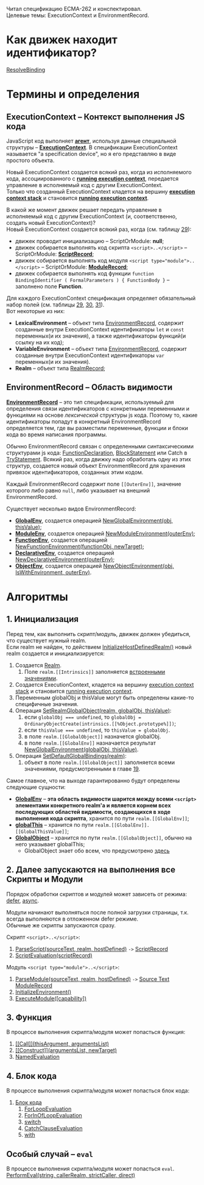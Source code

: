 Читал спецификацию ECMA-262 и конспектировал.  
Целевые темы: ExecutionContext и EnvironmentRecord.

# Как движек находит идентификатор?

[ResolveBinding](https://tinyurl.com/2p9bx6h8)

# Термины и определения

## ExecutionContext – Контекст выполнения JS кода

JavaScript код выполняет [**агент**](https://tinyurl.com/2p8ptahb), используя данные специальной структуры – [**ExecutionContext**](https://tinyurl.com/se74cyxu). В спецификации ExecutionContext называется "a specification device", но я его представляю в виде простого объекта.

Новый ExecutionContext создается всякий раз, когда из исполняемого кода, ассоциированного с [**running execution context**](https://tinyurl.com/4fb79dy8), передается управление в исполняемый код с другим ExecutionContext.  
Только что созданный ExecutionContext кладется на вершину [**execution context stack**](https://tinyurl.com/2p8hxsdn) и становится [**running execution context**](https://tinyurl.com/4fb79dy8).

В какой же момент движек решает передать управление в исполняемый код с другим ExecutionContext (и, соответственно, создать новый ExecutionContext)?  
Новый ExecutionContext создается всякий раз, когда (см. таблицу [29](https://tinyurl.com/2p96vb7a)):

- движек проводит инициализацию – ScriptOrModule: **null**;
- движек собирается выполнять код скрипта `<script>..</script>` – ScriptOrModule: [**ScriptRecord**](https://tinyurl.com/fcc6mw94);
- движек собирается выполнять код модуля `<script type="module">..</script>` – ScriptOrModule: [**ModuleRecord**](https://tinyurl.com/y6wud8sj);
- движек собирается выполнять код функции `function BindingIdentifier ( FormalParameters ) { FunctionBody }` – заполнено поле **Function**.

Для каждого ExecutionContext спецификация определяет обязательный набор полей (см. таблицы [29](https://tinyurl.com/2p96vb7a), [30](https://tinyurl.com/594urp28), [31](https://tinyurl.com/2p8tbzbk)).  
Вот некоторые из них:

- **LexicalEnvironment** – объект типа [EnvironmentRecord](https://tinyurl.com/ycncua2r), содержит созданные внутри ExecutionContext идентификаторы `let` и `const` переменных(и их значения), а также идентификаторы функций(и ссылку на их код);
- **VariableEnvironment** – объект типа [EnvironmentRecord](https://tinyurl.com/ycncua2r), содержит созданные внутри ExecutionContext идентификаторы `var` переменных(и их значения).
- **Realm** – объект типа [RealmRecord](https://tinyurl.com/2p9ynr9p);

## EnvironmentRecord – Область видимости

**[EnvironmentRecord](https://tinyurl.com/ycncua2r)** – это тип спецификации, используемый для определения связи идентификаторов с конкретными переменными и функциями на основе _лексической_ структуры js кода. Поэтому то, какие идентификаторы попадут в конкретный EnvironmentRecord определяется тем, где вы разместили переменные, функции и блоки кода во время написания программы.

Обычно EnvironmentRecord связан с определенными синтаксическими структурами js кода: [FunctionDeclaration](https://tinyurl.com/y7kvzjem), [BlockStatement](https://tinyurl.com/2cz4c58s) или Catch в [TryStatement](https://tinyurl.com/5x8ncsvk). Всякий раз, когда движку надо обработать одну из этих структур, создается новый объект EnvironmentRecord для хранения привязок идентификаторов, созданных этим кодом.

Каждый EnvironmentRecord содержит поле `[[OuterEnv]]`, значение которого либо равно `null`, либо указывает на внешний EnvironmentRecord.

Существует несколько видов EnvironmentRecord:

- [**GlobalEnv**](https://tinyurl.com/2p8cmejn), создается операцией [NewGlobalEnvironment(obj, thisValue)](https://tinyurl.com/2p8jr9dp);
- [**ModuleEnv**](https://tinyurl.com/2p9banf3), создается операцией [NewModuleEnvironment(outerEnv)](https://tinyurl.com/2p968uux);
- [**FunctionEnv**](https://tinyurl.com/yckt9zuj), создается операцией [NewFunctionEnvironment(functionObj, newTarget)](https://tinyurl.com/3um4x7my);
- [**DeclarativeEnv**](https://tinyurl.com/5fduhfzd), создается операцией [NewDeclarativeEnvironment(outerEnv)](https://tinyurl.com/3fbb74wa);
- [**ObjectEnv**](https://tinyurl.com/2p964csh), создается операцией [NewObjectEnvironment(obj, IsWithEnvironment, outerEnv)](https://tinyurl.com/bdpxwttj).

# Алгоритмы

## 1. Инициализация

Перед тем, как выполнить скрипт/модуль, движек должен убедиться, что существует нужный realm.  
Если realm не найден, то действием [InitializeHostDefinedRealm()](https://tinyurl.com/bddv3smu) новый realm создается и инициализируется:

1. Создается [Realm](https://tinyurl.com/ycytpr73).
    1. Поле `realm.[[Intrinsics]]` заполняется [встроенными значениями](https://tinyurl.com/3z34we6x).
2. Создается ExecutionContext, кладется на вершину [execution context stack](https://tinyurl.com/2p8hxsdn) и становится [running execution context](https://tinyurl.com/4fb79dy8).
3. Переменным globalObj и thisValue могут быть определены какие-то специфичные значения.
4. Операция [SetRealmGlobalObject(realm, globalObj, thisValue)](https://tinyurl.com/2kjrjwhz):
    1. если `globalObj === undefined`, то `globalObj = OrdinaryObjectCreate(intrinsics.[[%Object.prototype%]])`;
    2. если `thisValue === undefined`, то `thisValue = globalObj`.
    3. в поле `realm.[[GlobalObject]]` назначется globalObj.
    4. в поле `realm.[[GlobalEnv]]` назначается результат [NewGlobalEnvironment(globalObj, thisValue)](https://tinyurl.com/2p8jr9dp).
5. Операция [SetDefaultGlobalBindings(realm)](https://tinyurl.com/5e97fvwx):
    1. объект в поле `realm.[[GlobalObject]]` заполняется всеми значениями, предусмотренными в главе [19](https://tinyurl.com/jc992yvr).

Самое главное, что на выходе гарантированно будут определены следующие сущности:

- [**GlobalEnv**](https://tinyurl.com/2p8cmejn) – **эта область видимости шарится между всеми `<script>` элементами конкретного realm'а и является корнем всех последующих областей видимости, создающихся в ходе выполнения кода скрипта**, хранится по пути `realm.[[GlobalEnv]]`;
- [**globalThis**](https://tinyurl.com/2fsuj7hj) – хранится по пути `realm.[[GlobalEnv]].[[GlobalThisValue]]`;
- [**GlobalObject**](https://tinyurl.com/jc992yvr) – хранится по пути `realm.[[GlobalObject]]`, обычно на него указывает globalThis;
    - GlobalObject знает обо всем, что предусмотрено [здесь](https://tinyurl.com/jc992yvr)

## 2. Далее запускаются на выполнения все Скрипты и Модули

Порядок обработки скриптов и модулей может зависеть от режима: [defer](https://tinyurl.com/2p9ha6ez), [async](https://tinyurl.com/2p9f3u39).

Модули начинают выполняться после полной загрузки страницы, т.к. всегда выполняются в отложенном defer режиме.  
Обычные же скрипты запускаются сразу.

Скрипт `<script>..</script>`:

1. [ParseScript(sourceText, realm, hostDefined)](https://tinyurl.com/2p8j3927) `->` [ScriptRecord](https://tinyurl.com/fcc6mw94)
2. [ScriptEvaluation(scriptRecord)](https://tinyurl.com/3mkhsjt8)

Модуль `<script type="module">..</script>`:

1. [ParseModule(sourceText, realm, hostDefined)](https://tinyurl.com/mrys2s9u) `->` [Source Text ModuleRecord](https://tinyurl.com/mthf43ef)
2. [InitializeEnvironment()](https://tinyurl.com/mr2rnb3y)
3. [ExecuteModule([capability])](https://tinyurl.com/ctsespxy)

## 3. Функция

В процессе выполнения скрипта/модуля может попасться функция:

1. [[[Call]](thisArgument, argumentsList)](https://tinyurl.com/5yjn9p8s)
2. [[[Construct]](argumentsList, newTarget)](https://tinyurl.com/ycknwp3b)
3. [NamedEvaluation](https://tinyurl.com/mr25m4hc)

## 4. Блок кода

В процессе выполнения скрипта/модуля может попасться блок кода:

1. [Блок кода](https://tinyurl.com/mw4acsde)
    1. [ForLoopEvaluation](https://tinyurl.com/2p8j6en9)
    2. [ForInOfLoopEvaluation](https://tinyurl.com/2z2ry52j)
    3. [switch](https://tinyurl.com/yckk5zs3)
    4. [CatchClauseEvaluation](https://tinyurl.com/3baphpzn)
    5. [with](https://tinyurl.com/kc3s4ayh)

## Особый случай – `eval`

В процессе выполнения скрипта/модуля может попасться `eval`.  
[PerformEval(string, callerRealm, strictCaller, direct)](https://tinyurl.com/36ccnz5c)
